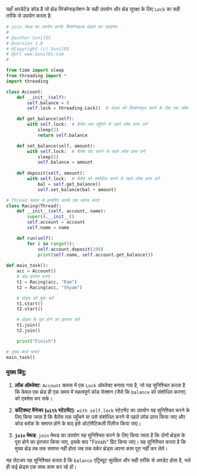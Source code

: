 यहाँ अपडेटेड कोड है जो थ्रेड सिंक्रोनाइजेशन के सही उपयोग और थ्रेड सुरक्षा के लिए `Lock` का सही तरीके से उपयोग करता है:

```python
# join मेथड का उपयोग करके सिंक्रोनाइज़्ड थ्रेड्स का उदाहरण
#
# @author SunilOS  
# @version 1.0
# @Copyright (c) SunilOS  
# @Url www.SunilOs.com
#

from time import sleep
from threading import *
import threading

class Account:
    def __init__(self):
        self.balance = 0
        self.lock = threading.Lock()  # थ्रेड्स को सिंक्रोनाइज़ करने के लिए एक लॉक ऑब्जेक्ट बनाएं

    def get_balance(self):
        with self.lock:  # बैलेंस तक पहुँचने से पहले लॉक प्राप्त करें
            sleep(2)
            return self.balance

    def set_balance(self, amount):
        with self.lock:  # बैलेंस सेट करने से पहले लॉक प्राप्त करें
            sleep(2)
            self.balance = amount
  
    def deposit(self, amount):
        with self.lock:  # बैलेंस को संशोधित करने से पहले लॉक प्राप्त करें
            bal = self.get_balance()
            self.set_balance(bal + amount)

# Thread क्लास से इनहेरिट करके एक क्लास बनाएं
class Racing(Thread):
    def __init__(self, account, name):
        super().__init__()
        self.account = account 
        self.name = name

    def run(self):
        for i in range(5):
            self.account.deposit(100)
            print(self.name, self.account.get_balance())
        
def main_task():       
    acc = Account()        
    # थ्रेड इंस्टेंस बनाएं
    t1 = Racing(acc, "Ram")
    t2 = Racing(acc, "Shyam")

    # थ्रेड्स को शुरू करें
    t1.start()
    t2.start()

    # थ्रेड्स के पूरा होने का इंतजार करें
    t1.join()
    t2.join()

    print("Finish")

# मुख्य कार्य चलाएं
main_task()
```

### मुख्य बिंदु:
1. **लॉक ऑब्जेक्ट**: `Account` क्लास में एक `Lock` ऑब्जेक्ट बनाया गया है, जो यह सुनिश्चित करता है कि केवल एक थ्रेड ही एक समय में महत्वपूर्ण कोड सेक्शन (जैसे कि `balance` को संशोधित करना) को एक्सेस कर सके।

2. **कॉंटेक्स्ट मैनेजर (`with` स्टेटमेंट)**: `with self.lock` स्टेटमेंट का उपयोग यह सुनिश्चित करने के लिए किया जाता है कि बैलेंस तक पहुँचने या उसे संशोधित करने से पहले लॉक प्राप्त किया जाए और कोड ब्लॉक के समाप्त होने के बाद इसे ऑटोमैटिकली रिलीज किया जाए।

3. **`join` मेथड**: `join` मेथड का उपयोग यह सुनिश्चित करने के लिए किया जाता है कि दोनों थ्रेड्स के पूरा होने का इंतजार किया जाए, इसके बाद "Finish" प्रिंट किया जाए। यह सुनिश्चित करता है कि मुख्य थ्रेड तब तक समाप्त नहीं होता जब तक वर्कर थ्रेड्स अपना काम पूरा नहीं कर लेते।

यह सेटअप यह सुनिश्चित करता है कि `balance` एट्रिब्यूट सुरक्षित और सही तरीके से अपडेट होता है, भले ही कई थ्रेड्स एक साथ काम कर रहे हों।
